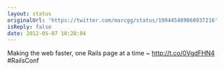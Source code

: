```yaml
---
layout: status
originalUrl: 'https://twitter.com/marcgg/status/199445489068937216'
isReply: false
date: 2012-05-07 10:28:04
---
```


Making the web faster, one Rails page at a time ~ http://t.co/0VgdFHN4  #RailsConf
